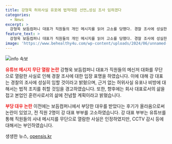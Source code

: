 ```yaml
---
title: 강형욱 허위사실 유포에 법적대응 선언…성심 조사 임하겠다
categories:
  - News
excerpt: >
  강형욱 보듬컴퍼니 대표가 직원들의 개인 메시지를 읽어 고소를 당했다. 경찰 조사에 성실한 태도를 보이며 허위사실과 비방에 대한 법적 조치를 취할 것을 경고했다. 또한, 회사 대표직에서 물러나 훈련사로서의 삶에 전념할 것이라 밝혔으며, 최근 부당대우 논란에 휩싸인 상황이었다. CCTV 감시와 폭언 주장에 대해서는 부인하며, 향후 더 나은 행보를 약속했다.
feature_text: >
  강형욱 보듬컴퍼니 대표가 직원들의 개인 메시지를 읽어 고소를 당했다. 경찰 조사에 성실한 태도를 보이며 허위사실과 비방에 대한 법적 조치를 취할 것을 경고했다. 또한, 회사 대표직에서 물러나 훈련사로서의 삶에 전념할 것이라 밝혔으며, 최근 부당대우 논란에 휩싸인 상황이었다. CCTV 감시와 폭언 주장에 대해서는 부인하며, 향후 더 나은 행보를 약속했다.
image: 'https://www.behealthy4u.com/wp-content/uploads/2024/06/unnamed-file.png'
---
```


<p><img src="https://www.behealthy4u.com/wp-content/uploads/2024/06/unnamed-file.png" alt="info 속보" /></p>

<p><b><span style="color: #ee2323;">유튜브 메시지 무단 열람 논란</span></b>
강형욱 보듬컴퍼니 대표가 직원들의 메신저 대화를 무단으로 열람한 사실로 인해 경찰 조사에 대한 입장 표명을 하였습니다. 이에 대해 강 대표는 경찰의 조사에 성실히 임할 것이라고 밝혔으며, 근거 없는 허위사실 유포나 비방에 대해서는 법적 조치를 취할 것임을 경고하였습니다. 또한, 향후에는 회사 대표로서의 삶을 접고 본업인 훈련사로서의 삶에 전념할 계획이라고 밝혔습니다.</p>

<p><b><span style="color: #ee2323;">부당 대우 논란</span></b>
이전에는 보듬컴퍼니에서 부당한 대우를 받았다는 후기가 올라옴으로써 논란이 있었고, 전 직원 2명이 강 대표 부부를 고소하였습니다. 강 대표 부부는 유튜브를 통해 직원들의 사내 메시지를 무단으로 열람한 사실은 인정하였지만, CCTV 감시 등에 대해서는 부인하였습니다.</p>
생생한 뉴스, <a href="https://opensis.kr" rel="dofollow">opensis.kr</a>


